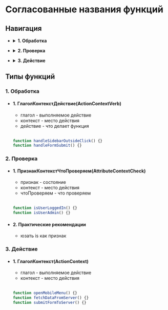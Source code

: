 # Согласованные названия функций

## Навигация
- <details>
	<summary><b>1. Обработка</b></summary>

  - [1. `ГлаголКонтекстДействие`](#1-глаголконтекстдействиеactioncontextverb)
</details>
 
- <details>
	<summary><b>2. Проверка</b></summary>
	
  - [1. `ПризнакКонтекстЧтоПроверяем`](#1-признакконтекстчтопроверяемattributecontextcheck)
  - [2. `Практические рекомендации`](#2-практические-рекомендации)
</details>

- <details>
	<summary><b>3. Действие</b></summary>
	
  - [1. `ГлаголКонтекст`](#1-глаголконтекстactioncontext)
</details>

## Типы функций

### 1. Обработка

- #### **1. ГлаголКонтекстДействие(ActionContextVerb)**

	- глагол - выполняемое действие
	- контекст - место действия
	- действие - что делает функция

	<br>

	```js
	function handleSidebarOutsideClick() {}
	function handleFormSubmit() {}
	```

### 2. Проверка

- ####  **1. ПризнакКонтекстЧтоПроверяем(AttributeContextCheck)**

	- признак - состояние 
	- контекст - место действия
	- чтоПроверяем - что проверяем

	<br>

	```js
	function isUserLoggedIn() {}
	function isUserAdmin() {}

	```

- #### 2. Практические рекомендации

	- юзать is как признак

### 3. Действие

- #### **1. ГлаголКонтекст(ActionContext)**

	- глагол - выполняемое действие
	- контекст - место действия

	<br>

	```js
	function openMobileMenu() {}
	function fetchDataFromServer() {}
	function submitFormToServer() {}
	```